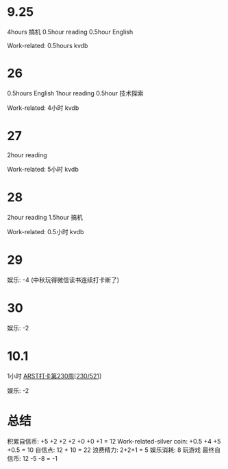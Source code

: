 # 9.25
4hours 搞机
0.5hour reading
0.5hour English

Work-related:
0.5hours kvdb

# 26
0.5hours English
1hour reading
0.5hour 技术探索

Work-related:
4小时 kvdb

# 27
2hour reading

Work-related:
5小时 kvdb

# 28
2hour reading
1.5hour 搞机

Work-related:
0.5小时 kvdb

# 29
娱乐: -4 (中秋玩得微信读书连续打卡断了)

# 30
娱乐: -2

# 10.1
1小时 [ARST打卡第230周[230/521]](https://www.wolfdan.cn/ARST%E6%89%93%E5%8D%A1%E7%AC%AC230%E5%91%A8-230-521/)

娱乐: -2 

# 总结
积累自信币: +5 +2 +2 +2 +0 +0 +1 = 12
Work-related-silver coin: +0.5 +4 +5 +0.5 = 10
自信点: 12 + 10 = 22
浪费精力: 2+2+1 = 5
娱乐消耗: 8 玩游戏
最终自信币: 12 -5 -8 = -1

